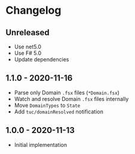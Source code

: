 # Changelog

<!-- There is always Unreleased section on the top. Subsections (Add, Changed, Fix, Removed) should be Add as needed. -->
## Unreleased
- Use net5.0
- Use F# 5.0
- Update dependencies

## 1.1.0 - 2020-11-16
- Parse only Domain `.fsx` files (`*Domain.fsx`)
- Watch and resolve Domain `.fsx` files internally
- Move `DomainTypes` to `State`
- Add `tuc/domainResolved` notification

## 1.0.0 - 2020-11-13
- Initial implementation
